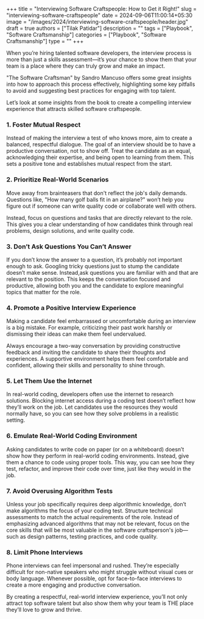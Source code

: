 +++
title = "Interviewing Software Craftspeople: How to Get it Right!"
slug = "interviewing-software-craftspeople"
date = 2024-09-06T11:00:14+05:30
image = "/images/2024/interviewing-software-craftspeople/header.jpg"
draft = true
authors = ["Tilak Patidar"]
description = ""
tags = ["Playbook", "Software Craftsmanship"]
categories = ["Playbook", "Software Craftsmanship"]
type = ""
+++

When you’re hiring talented software developers, the interview process is more than just a skills assessment—it’s your chance to show them that your team is a place where they can truly grow and make an impact.

"The Software Craftsman" by Sandro Mancuso offers some great insights into how to approach this process effectively, highlighting some key pitfalls to avoid and suggesting best practices for engaging with top talent.

Let’s look at some insights from the book to create a compelling interview experience that attracts skilled software craftspeople.

### 1. Foster Mutual Respect

Instead of making the interview a test of who knows more, aim to create a balanced, respectful dialogue. The goal of an interview should be to have a productive conversation, not to show off. Treat the candidate as an equal, acknowledging their expertise, and being open to learning from them. This sets a positive tone and establishes mutual respect from the start.

### 2. Prioritize Real-World Scenarios

Move away from brainteasers that don't reflect the job's daily demands. Questions like, "How many golf balls fit in an airplane?" won’t help you figure out if someone can write quality code or collaborate well with others.

Instead, focus on questions and tasks that are directly relevant to the role. This gives you a clear understanding of how candidates think through real problems, design solutions, and write quality code.

### 3. Don’t Ask Questions You Can’t Answer

If you don’t know the answer to a question, it’s probably not important enough to ask. Googling tricky questions just to stump the candidate doesn’t make sense. Instead,ask questions you are familiar with and that are relevant to the position. This keeps the conversation focused and productive, allowing both you and the candidate to explore meaningful topics that matter for the role.

### 4. Promote a Positive Interview Experience

Making a candidate feel embarrassed or uncomfortable during an interview is a big mistake. For example, criticizing their past work harshly or dismissing their ideas can make them feel undervalued.

Always encourage a two-way conversation by providing constructive feedback and inviting the candidate to share their thoughts and experiences. A supportive environment helps them feel comfortable and confident, allowing their skills and personality to shine through.

### 5. Let Them Use the Internet

In real-world coding, developers often use the internet to research solutions. Blocking internet access during a coding test doesn’t reflect how they’ll work on the job. Let candidates use the resources they would normally have, so you can see how they solve problems in a realistic setting.

### 6. Emulate Real-World Coding Environment

Asking candidates to write code on paper (or on a whiteboard) doesn’t show how they perform in real-world coding environments. Instead, give them a chance to code using proper tools. This way, you can see how they test, refactor, and improve their code over time, just like they would in the job.

### 7. Avoid Overusing Algorithm Tests

Unless your job specifically requires deep algorithmic knowledge, don’t make algorithms the focus of your coding test. Structure technical assessments to match the actual requirements of the role. Instead of emphasizing advanced algorithms that may not be relevant, focus on the core skills that will be most valuable in the software craftsperson's job—such as design patterns, testing practices, and code quality.

### 8. Limit Phone Interviews

Phone interviews can feel impersonal and rushed. They’re especially difficult for non-native speakers who might struggle without visual cues or body language. Whenever possible, opt for face-to-face interviews to create a more engaging and productive conversation.

By creating a respectful, real-world interview experience, you’ll not only attract top software talent but also show them why your team is THE place they’ll love to grow and thrive.
